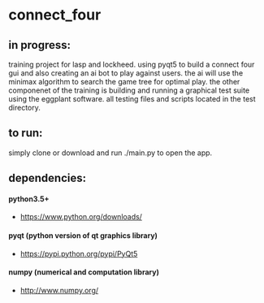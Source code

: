 # connect_four

## in progress:
training project for lasp and lockheed. using pyqt5 to build a connect four gui and also creating an ai bot to play against users. the ai will use the minimax algorithm to search the game tree for optimal play. the other componenet of the training is building and running a graphical test suite using the eggplant software. all testing files and scripts located in the test directory.

## to run:
simply clone or download and run ./main.py to open the app. 

## dependencies:
#### python3.5+
- https://www.python.org/downloads/

#### pyqt (python version of qt graphics library)
- https://pypi.python.org/pypi/PyQt5

#### numpy (numerical and computation library)
- http://www.numpy.org/
